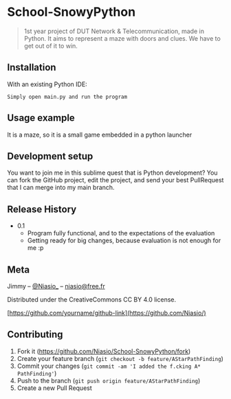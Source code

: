 # School-SnowyPython
> 1st year project of DUT Network &amp; Telecommunication, made in Python. It aims to represent a maze with doors and clues. We have to get out of it to win.

## Installation

With an existing Python IDE:

```
Simply open main.py and run the program
```

## Usage example

It is a maze, so it is a small game embedded in a python launcher

## Development setup

You want to join me in this sublime quest that is Python development? You can fork the GitHub project, edit the project, and send your best PullRequest that I can merge into my main branch.

## Release History

* 0.1
    * Program fully functional, and to the expectations of the evaluation
    * Getting ready for big changes, because evaluation is not enough for me :p

## Meta

Jimmy – [@Niasio_](https://twitter.com/Niasio_) – niasio@free.fr

Distributed under the CreativeCommons CC BY 4.0 license.

[https://github.com/yourname/github-link](https://github.com/Niasio/)

## Contributing

1. Fork it (<https://github.com/Niasio/School-SnowyPython/fork>)
2. Create your feature branch (`git checkout -b feature/AStarPathFinding`)
3. Commit your changes (`git commit -am 'I added the f.cking A* PathFinding'`)
4. Push to the branch (`git push origin feature/AStarPathFinding`)
5. Create a new Pull Request
